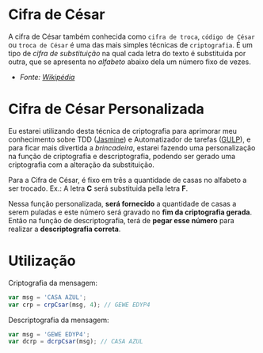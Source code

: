 # Cifra de César

A cifra de César também conhecida como `cifra de troca`, `código de César` ou `troca de César` é uma das mais simples técnicas de `criptografia`. É um tipo de *cifra de substituição* na qual cada letra do texto é substituida por outra, que se apresenta no *alfabeto* abaixo dela um número fixo de vezes.
 - _Fonte: [Wikipédia](https://pt.wikipedia.org/wiki/Cifra_de_C%C3%A9sar)_

# Cifra de César Personalizada

Eu estarei utilizando desta técnica de criptografia para aprimorar meu conhecimento sobre TDD ([Jasmine](http://jasmine.github.io/)) e Automatizador de tarefas ([GULP](http://gulpjs.com/)), e para ficar mais divertida a _brincadeira_, estarei fazendo uma personalização na função de criptografia e descriptografia, podendo ser gerado uma criptografia com a alteração da substituição. 

Para a Cifra de César, é fixo em três a quantidade de casas no alfabeto a ser trocado. 
Ex.: A letra **C** será substituida pella letra **F**.

Nessa função personalizada, **será fornecido** a quantidade de casas a serem puladas e este número será gravado no **fim da criptografia gerada**. Então na função de descriptografia, terá de **pegar esse número** para realizar a **descriptografia correta**.

# Utilização

Criptografia da mensagem:

```js
var msg = 'CASA AZUL';
var crp = crpCsar(msg, 4); // GEWE EDYP4
```

Descriptografia da mensagem:

```js
var msg = 'GEWE EDYP4';
var dcrp = dcrpCsar(msg); // CASA AZUL
```
